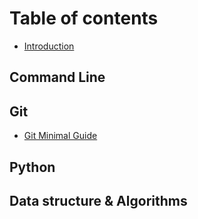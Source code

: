 # Table of contents

* [Introduction](README.md)

## Command Line

## Git

* [Git Minimal Guide](git/git-minimal-guide.md)

## Python

## Data structure & Algorithms


